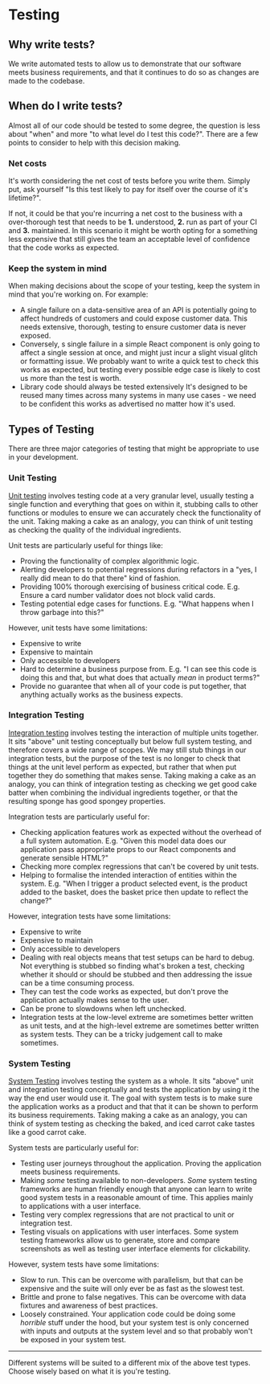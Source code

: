 # Testing

## Why write tests?
We write automated tests to allow us to demonstrate that our software meets business requirements, and that it continues to do so as changes are made to the codebase.

## When do I write tests?
Almost all of our code should be tested to some degree, the question is less about "when" and more "to what level do I test this code?". There are a few points to consider to help with this decision making.

### Net costs
It's worth considering the net cost of tests before you write them. Simply put, ask yourself "Is this test likely to pay for itself over the course of it's lifetime?".

If not, it could be that you're incurring a net cost to the business with a over-thorough test that needs to be **1.** understood, **2.** run as part of your CI and **3.** maintained. In this scenario it might be worth opting for a something less expensive that still gives the team an acceptable level of confidence that the code works as expected.

### Keep the system in mind
When making decisions about the scope of your testing, keep the system in mind that you're working on. For example:
 - A single failure on a data-sensitive area of an API is potentially going to affect hundreds of customers and could expose customer data. This needs extensive, thorough, testing to ensure customer data is never exposed.
 - Conversely, s single failure in a simple React component is only going to affect a single session at once, and might just incur a slight visual glitch or formatting issue. We probably want to write a quick test to check this works as expected, but testing every possible edge case is likely to cost us more than the test is worth.
 - Library code should always be tested extensively It's designed to be reused many times across many systems in many use cases - we need to be confident this works as advertised no matter how it's used.

## Types of Testing
There are three major categories of testing that might be appropriate to use in your development.

### Unit Testing
[Unit testing](https://en.wikipedia.org/wiki/Unit_testing) involves testing code at a very granular level, usually testing a single function and everything that goes on within it, stubbing calls to other functions or modules to ensure we can accurately check the functionality of the unit. Taking making a cake as an analogy, you can think of unit testing as checking the quality of the individual ingredients.

Unit tests are particularly useful for things like:
 - Proving the functionality of complex algorithmic logic.
 - Alerting developers to potential regressions during refactors in a "yes, I really did mean to do that there" kind of fashion.
 - Providing 100% thorough exercising of business critical code. E.g. Ensure a card number validator does not block valid cards.
 - Testing potential edge cases for functions. E.g. "What happens when I throw garbage into this?"

However, unit tests have some limitations:
 - Expensive to write
 - Expensive to maintain
 - Only accessible to developers
 - Hard to determine a business purpose from. E.g. "I can see this code is doing this and that, but what does that actually _mean_ in product terms?"
 - Provide no guarantee that when all of your code is put together, that anything actually works as the business expects.

### Integration Testing
[Integration testing](https://en.wikipedia.org/wiki/Integration_testing) involves testing the interaction of multiple units together. It sits "above" unit testing conceptually but below full system testing, and therefore covers a wide range of scopes. We may still stub things in our integration tests, but the purpose of the test is no longer to check that things at the unit level perform as expected, but rather that when put together they do something that makes sense. Taking making a cake as an analogy, you can think of integration testing as checking we get good cake batter when combining the individual ingredients together, or that the resulting sponge has good spongey properties.

Integration tests are particularly useful for:
 - Checking application features work as expected without the overhead of a full system automation. E.g. "Given this model data does our application pass appropriate props to our React components and generate sensible HTML?"
 - Checking more complex regressions that can't be covered by unit tests.
 - Helping to formalise the intended interaction of entities within the system. E.g. "When I trigger a product selected event, is the product added to the basket, does the basket price then update to reflect the change?"

However, integration tests have some limitations:
 - Expensive to write
 - Expensive to maintain
 - Only accessible to developers
 - Dealing with real objects means that test setups can be hard to debug. Not everything is stubbed so finding what's broken a test, checking whether it should or should be stubbed and then addressing the issue can be a time consuming process.
 - They can test the code works as expected, but don't prove the application actually makes sense to the user.
 - Can be prone to slowdowns when left unchecked.
 - Integration tests at the low-level extreme are sometimes better written as unit tests, and at the high-level extreme are sometimes better written as system tests. They can be a tricky judgement call to make sometimes.

### System Testing
[System Testing](https://en.wikipedia.org/wiki/System_testing) involves testing the system as a whole. It sits "above" unit and integration testing conceptually and tests the application by using it the way the end user would use it. The goal with system tests is to make sure the application works as a product and that that it can be shown to perform its business requirements. Taking making a cake as an analogy, you can think of system testing as checking the baked, and iced carrot cake tastes like a good carrot cake.

System tests are particularly useful for:
 - Testing user journeys throughout the application. Proving the application meets business requirements.
 - Making _some_ testing available to non-developers. _Some_ system testing frameworks are human friendly enough that anyone can learn to write good system tests in a reasonable amount of time. This applies mainly to applications with a user interface.
 - Testing very complex regressions that are not practical to unit or integration test.
 - Testing visuals on applications with user interfaces. Some system testing frameworks allow us to generate, store and compare screenshots as well as testing user interface elements for clickability.

However, system tests have some limitations:
 - Slow to run. This can be overcome with parallelism, but that can be expensive and the suite will only ever be as fast as the slowest test.
 - Brittle and prone to false negatives. This can be overcome with data fixtures and awareness of best practices.
 - Loosely constrained. Your application code could be doing some _horrible_ stuff under the hood, but your system test is only concerned with inputs and outputs at the system level and so that probably won't be exposed in your system test.
 
---

Different systems will be suited to a different mix of the above test types. Choose wisely based on what it is you're testing.

